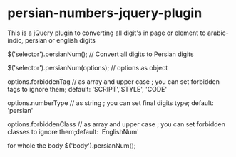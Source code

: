 # persian-numbers-jquery-plugin
This is a jQuery plugin to converting all digit's in page or element to arabic-indic, persian or english digits


$('selector').persianNum(); // Convert all digits to Persian digits

$('selector').persianNum(options); // options as object

options.forbiddenTag   // as array and upper case ; you can set forbidden tags to ignore them; default: 'SCRIPT','STYLE', 'CODE'

options.numberType   // as string ; you can set final digits type; default: 'persian'

options.forbiddenClass    // as array and upper case ; you can set forbidden classes to ignore them;default: 'EnglishNum'

for whole the body
$('body').persianNum();